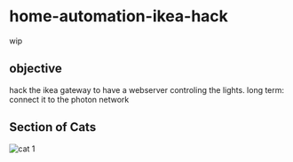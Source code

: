 # home-automation-ikea-hack
wip

## objective
hack the ikea gateway to have a webserver controling the lights.
long term: connect it to the photon network

## Section of Cats

![cat 1](https://images2.minutemediacdn.com/image/upload/c_crop,h_1193,w_2121,x_0,y_64/f_auto,q_auto,w_1100/v1565279671/shape/mentalfloss/578211-gettyimages-542930526.jpg)
